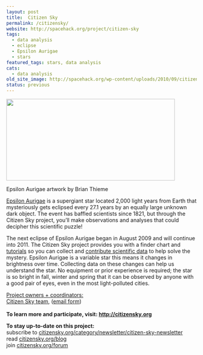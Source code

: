 ```yaml
---
layout: post
title:  Citizen Sky
permalink: /citizensky/
website: http://spacehack.org/project/citizen-sky
tags: 
  - data analysis
  - eclipse
  - Epsilon Aurigae
  - stars
featured_tags: stars, data analysis
cats: 
  - data analysis
old_site_image: http://spacehack.org/wp-content/uploads/2010/09/citizensky.jpg
status: previous
---
```


<div class = "scrape_from_old_wordpress">

<div id="attachment_1202" style="width: 456px" class="wp-caption alignnone"><img class="size-full wp-image-1202 " alt="" src="/wp-content/uploads/2010/09/citizensky.jpg" width="446" height="216" srcset="http://spacehack.org/wp-content/uploads/2010/09/citizensky-309x150.jpg 309w, http://spacehack.org/wp-content/uploads/2010/09/citizensky-310x150.jpg 310w, http://spacehack.org/wp-content/uploads/2010/09/citizensky.jpg 446w" sizes="(max-width: 446px) 100vw, 446px" /><p class="wp-caption-text">Epsilon Aurigae artwork by Brian Thieme</p></div>
<p><a href="http://www.citizensky.org/content/star-our-project">Epsilon Aurigae</a> is a supergiant star located 2,000 light years from Earth that mysteriously gets eclipsed every 27.1 years by an equally large unknown dark object. The event has baffled scientists since 1821, but through the Citizen Sky project, you&#8217;ll make observations and analyses that could decipher this scientific puzzle!</p>
<p>The next eclipse of Epsilon Aurigae began in August 2009 and will continue into 2011. The Citizen Sky project provides you with a finder chart and <a href="http://www.citizensky.org/content/get-started">tutorials</a> so you can collect and <a href="http://www.citizensky.org/content/how-submit-data">contribute scientific data</a> to help solve the mystery. Epsilon Aurigae is a variable star this means it changes in brightness over time. Collecting data on these changes can help us understand the star. No equipment or prior experience is required; the star is so bright in fall, winter and spring that it can be observed by anyone with a good pair of eyes, even in the most light-polluted cities.</p>
<p><span style="text-decoration: underline;">Project owners + coordinators:</span><br />
<a href="http://www.citizensky.org/content/who-we-are">Citizen Sky team</a>, (<a href="http://www.citizensky.org/contact">email form</a>)<br />
<!--supplement--><br />
<strong>To learn more and participate, visit: <a href="http://citizensky.org">http://citizensky.org</a></strong></p>
<p><strong>To stay up-to-date on this project:<br />
</strong>  subscribe to <a href="http://www.citizensky.org/category/newsletter/citizen-sky-newsletter">citizensky.org/category/newsletter/citizen-sky-newsletter</a><br />
  read <a href="http://www.citizensky.org/blog">citizensky.org/blog</a><br />
  join <a href="http://www.citizensky.org/forum">citizensky.org/forum</a></p>


</div>